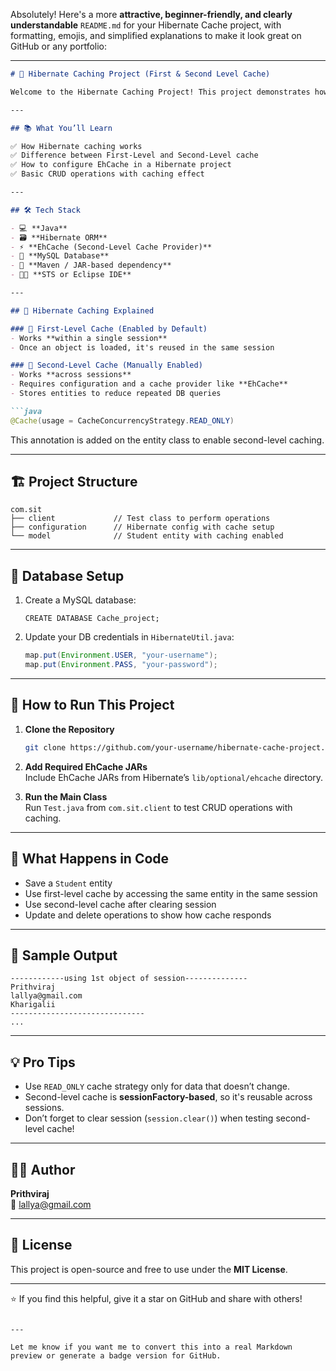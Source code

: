 Absolutely! Here's a more **attractive, beginner-friendly, and clearly understandable** `README.md` for your Hibernate Cache project, with formatting, emojis, and simplified explanations to make it look great on GitHub or any portfolio:

---

```markdown
# 🚀 Hibernate Caching Project (First & Second Level Cache)

Welcome to the Hibernate Caching Project! This project demonstrates how to use **Hibernate First-Level and Second-Level Cache** to improve performance and reduce database hits while working with a `Student` entity.

---

## 📚 What You’ll Learn

✅ How Hibernate caching works  
✅ Difference between First-Level and Second-Level cache  
✅ How to configure EhCache in a Hibernate project  
✅ Basic CRUD operations with caching effect  

---

## 🛠️ Tech Stack

- 💻 **Java**
- 🗃️ **Hibernate ORM**
- ⚡ **EhCache (Second-Level Cache Provider)**
- 🐬 **MySQL Database**
- 🧰 **Maven / JAR-based dependency**
- 🧑‍💻 **STS or Eclipse IDE**

---

## 🧠 Hibernate Caching Explained

### 🔹 First-Level Cache (Enabled by Default)
- Works **within a single session**
- Once an object is loaded, it's reused in the same session

### 🔹 Second-Level Cache (Manually Enabled)
- Works **across sessions**
- Requires configuration and a cache provider like **EhCache**
- Stores entities to reduce repeated DB queries

```java
@Cache(usage = CacheConcurrencyStrategy.READ_ONLY)
```
This annotation is added on the entity class to enable second-level caching.

---

## 🏗️ Project Structure

```
com.sit
├── client             // Test class to perform operations
├── configuration      // Hibernate config with cache setup
└── model              // Student entity with caching enabled
```

---

## 💾 Database Setup

1. Create a MySQL database:
   ```
   CREATE DATABASE Cache_project;
   ```
2. Update your DB credentials in `HibernateUtil.java`:
   ```java
   map.put(Environment.USER, "your-username");
   map.put(Environment.PASS, "your-password");
   ```

---

## 🔧 How to Run This Project

1. **Clone the Repository**  
   ```bash
   git clone https://github.com/your-username/hibernate-cache-project.git
   ```

2. **Add Required EhCache JARs**  
   Include EhCache JARs from Hibernate’s `lib/optional/ehcache` directory.

3. **Run the Main Class**  
   Run `Test.java` from `com.sit.client` to test CRUD operations with caching.

---

## 🧪 What Happens in Code

- Save a `Student` entity
- Use first-level cache by accessing the same entity in the same session
- Use second-level cache after clearing session
- Update and delete operations to show how cache responds

---

## 📌 Sample Output

```
------------using 1st object of session--------------
Prithviraj
lallya@gmail.com
Kharigalii
------------------------------
...
```

---

## 💡 Pro Tips

- Use `READ_ONLY` cache strategy only for data that doesn’t change.
- Second-level cache is **sessionFactory-based**, so it's reusable across sessions.
- Don’t forget to clear session (`session.clear()`) when testing second-level cache!

---

## 👨‍💻 Author

**Prithviraj**  
📧 lallya@gmail.com  

---

## 📄 License

This project is open-source and free to use under the **MIT License**.

---

⭐ If you find this helpful, give it a star on GitHub and share with others!
```

---

Let me know if you want me to convert this into a real Markdown preview or generate a badge version for GitHub.
